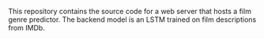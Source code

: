 This repository contains the source code for a web server that hosts a film genre predictor. The backend model is an LSTM trained on film descriptions from IMDb.
